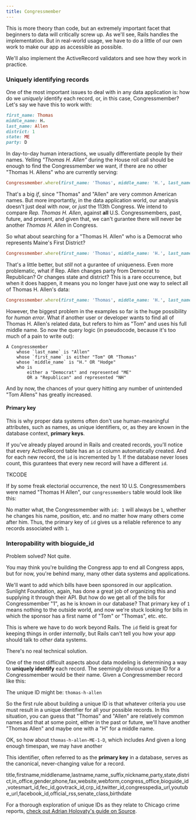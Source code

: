 ```yaml
---
title: Congressmember
---
```


This is more theory than code, but an extremely important facet that beginners to data will critically screw up. As we'll see, Rails handles the implementation. But in real-world usage, we have to do a little of our own work to make our app as accessible as possible.

We'll also implement the ActiveRecord validators and see how they work in practice.



### Uniquely identifying records

One of the most important issues to deal with in any data application is: how do we _uniquely_ identify each record, or, in this case, Congressmember? Let's say we have this to work with:

~~~ruby
first_name: Thomas
middle_name: H.
last_name: Allen
district: 1 
state: ME
party: D
~~~

In day-to-day human interactions, we usually differentiate people by their names. Yelling _"Thomas H. Allen"_ during the House roll call should be enough to find the Congressmember we want, if there are no other "Thomas H. Allens" who are currently serving:

~~~ruby
Congressmember.where(first_name: 'Thomas', middle_name: 'H.', last_name: 'Allen').first
~~~

That's a big _if_, since "Thomas" and "Allen" are very common American names. But more importantly, in the data application world, our analysis doesn't just deal with _now_, or _just_ the 113th Congress. We intend to compare _Rep. Thomas H. Allen_, against __all__ U.S. Congressmembers, past, future, and present, and given that, we can't gurantee there will never be another _Thomas H. Allen_ in Congress.

So what about searching for a "Thomas H. Allen" who is a Democrat who represents Maine's First District? 

~~~ruby
Congressmember.where(first_name: 'Thomas', middle_name: 'H.', last_name: 'Allen', state: 'ME', party: 'D', district: 1).first
~~~


That's a little better, but _still_ not a gurantee of uniqueness. Even more problematic, what if Rep. Allen changes party from Democrat to Republican? Or changes state and district? This is a rare occurrence, but when it does happen, it means you no longer have just one way to select all of Thomas H. Allen's data:

~~~ruby
Congressmember.where(first_name: 'Thomas', middle_name: 'H.', last_name: 'Allen', district: 1).where('(party = "D" AND state = "ME") OR (party="R" AND state="NH")')
~~~

However, the biggest problem in the examples so far is the huge possibility for _human error_. What if another user or developer wants to find all of Thomas H. Allen's related data, but refers to him as "Tom" and uses his full middle name. So now the query logic (in pseudocode, because it's too much of a pain to write out):

    A Congressmember
        whose `last_name` is "Allen"
        whose `first_name` is either "Tom" OR "Thomas"
        whose `middle_name` is "H." OR "Hodge"
        who is 
            either a "Democrat" and represented "ME"
            OR a "Republican" and represented "NH"

And by now, the chances of your query hitting any number of unintended "Tom Allens" has greatly increased.

#### Primary key

This is why proper data systems often don't use human-meaningful attributes, such as names, as unique identifiers, or, as they are known in the database context, __primary keys__.

If you've already played around in Rails and created records, you'll notice that every ActiveRecord table has an `id` column automatically created. And for each new record, the `id` is incremented by 1. If the database never loses count, this gurantees that every new record will have a different `id`.

TKCODE


If by some freak electorial occurrence, the next 10 U.S. Congressmembers were named "Thomas H Allen", our `congressmembers` table would look like this:



No matter what, the Congressmember with `id: 1` will always be `1`, whether he changes his name, position, etc. and no matter how many others come after him. Thus, the primary key of `id` gives us a reliable reference to any records associated with `1`.

### Interopability with bioguide_id

Problem solved? Not quite.

You may think you're building the Congress app to end all Congress apps, but for now, you're behind many, many other data systems and applications.

We'll want to add which bills have been sponsored 
in our application. Sunlight Foundation, again, has done a great job of organizing this and supplying it through their API. But how do we get all of the bills for Congressmember "1", as he is known in our database? That primary key of `1` means nothing to the outside world, and now we're stuck looking for bills in which the sponsor has a first name of "Tom" or "Thomas", etc. etc.


This is where we have to do work beyond Rails. The `id` field is great for keeping things in order _internally_, but Rails can't tell you how your app should talk to _other_ data systems.

There's no real technical solution.


One of the most difficult aspects about data modeling is determining a way to __uniquely identify__ each record. 
The seemingly obvious unique ID for a Congressmember would be their name. Given a Congressmember record like this:


The unique ID might be: `thomas-h-allen`

So the first rule about building a unique ID is that whatever criteria you use must result in a unique identifier for all your possible records. In this situation, you can guess that "Thomas" and "Allen" are relatively common names and that at some point, either in the past or future, we'll have another "Thomas Allen" and maybe one with a "H" for a middle name. 

OK, so how about `thomas-h-allen-ME-1-D`, which includes 
And given a long enough timespan, we may have another

This identifier, often referred to as the __primary key__ in a database, serves as the canonical, never-changing value for a record.






title,firstname,middlename,lastname,name_suffix,nickname,party,state,district,in_office,gender,phone,fax,website,webform,congress_office,bioguide_id,votesmart_id,fec_id,govtrack_id,crp_id,twitter_id,congresspedia_url,youtube_url,facebook_id,official_rss,senate_class,birthdate

For a thorough exploration of unique IDs as they relate to Chicago crime reports, [check out Adrian Holovaty's guide on Source](https://source.opennews.org/en-US/learning/sane-data-updates-are-harder-you-think-part-2/).